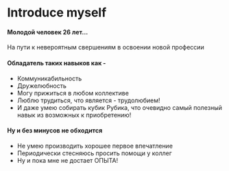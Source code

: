 # Introduce myself
#### Молодой человек 26 лет...
На пути к невероятным свершениям в освоении новой профессии 
#### Обладатель таких навыков как -
* Коммуникабильность
* Дружелюбность
* Могу прижиться в любом коллективе
* Люблю трудиться, что является - трудолюбием!
* И даже умею собирать кубик Рубика, что очевидно самый полезный навык из возможных к приобретению!
#### Ну и без минусов не обходится
* Не умею производить хорошее первое впечатление
* Периодически стесняюсь просить помощи у коллег
* Ну и пока мне не достает ОПЫТА!

